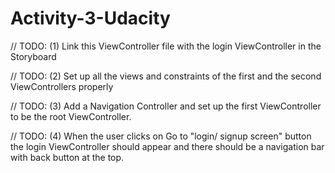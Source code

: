 # Activity-3-Udacity

// TODO: (1) Link this ViewController file with the login ViewController in the Storyboard

// TODO: (2) Set up all the views and constraints of the first and the second ViewControllers properly

// TODO: (3) Add a Navigation Controller and set up the first ViewController to be the root ViewController.

// TODO: (4) When the user clicks on Go to "login/ signup screen" button the login ViewController should appear and there should be a navigation bar with back button at the top.

